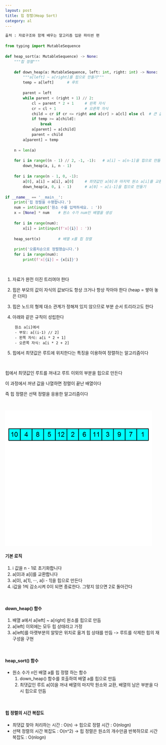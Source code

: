 ```yaml
---
layout: post
title: 힙 정렬(Heap Sort)
category: al
---
```


```python
출처 : 자료구조와 함께 배우는 알고리즘 입문 파이썬 편

from typing import MutableSequence

def heap_sort(a: MutableSequence) -> None:
    """힙 정렬"""

    def down_heap(a: MutableSequence, left: int, right: int) -> None:
        """a[left] ~ a[right]를 힙으로 만들기"""
        temp = a[left]      # 루트

        parent = left
        while parent < (right + 1) // 2:
            cl = parent * 2 + 1     # 왼쪽 자식
            cr = cl + 1             # 오른쪽 자식
            child = cr if cr <= right and a[cr] > a[cl] else cl  # 큰 값을 선택합니다.
            if temp >= a[child]:
                break
            a[parent] = a[child]
            parent = child
        a[parent] = temp

    n = len(a)

    for i in range((n - 1) // 2, -1, -1):   # a[i] ~ a[n-1]을 힙으로 만들기
        down_heap(a, i, n - 1)

    for i in range(n - 1, 0, -1):
        a[0], a[i] = a[i], a[0]     # 최댓값인 a[0]과 마지막 원소 a[i]를 교환
        down_heap(a, 0, i - 1)      # a[0] ~ a[i-1]을 힙으로 만들기

if __name__ == '__main__':
    print('힙 정렬을 수행합니다.')
    num = int(input('원소 수를 입력하세요. : '))
    x = [None] * num    # 원소 수가 num인 배열을 생성

    for i in range(num):
        x[i] = int(input(f'x[{i}] : '))

    heap_sort(x)        # 배열 x를 힙 정렬

    print('오름차순으로 정렬했습니다.')
    for i in range(num):
        print(f'x[{i}] = {x[i]}')
```

&nbsp;


1. 자료가 완전 이진 트리여야 한다

2. 힙은 부모의 값이 자식의 값보다도 항상 크거나 항상 작아야 한다 (heap = 쌓아 놓은 더미)

3. 힙은 노드의 형제 대소 관계가 정해져 있지 않으므로 부분 순서 트리라고도 한다

4. 아래와 같은 규칙이 성립한다  
  
        원소 a[i]에서
        - 부모: a[(i-1) // 2]
        - 왼쪽 자식: a[i * 2 + 1]
        - 오른쪽 자식: a[i * 2 + 2]

5. 힙에서 최댓값은 루트에 위치한다는 특징을 이용하여 정렬하는 알고리즘이다

&nbsp;

힙에서 최댓값인 루트를 꺼내고 루트 이외의 부분을 힙으로 만든다

이 과정에서 꺼낸 값을 나열하면 정렬이 끝난 배열이다

즉 힙 정렬은 선택 정렬을 응용한 알고리즘이다

&nbsp;


![heap_sort](/assets/images/ad/heap_sort.gif)


#### 기본 로직
1. i 값을 n - 1로 초기화합니다
2. a[0]과 a[i]를 교환합니다
3. a[0], a[1], ···, a[i - 1]을 힙으로 만든다
4. i값을 1씩 감소시켜 0이 되면 종료한다. 그렇지 않으면 2로 돌아간다

&nbsp;

#### down_heap() 함수  
1. 배열 a에서 a[left] ~ a[right] 원소를 힙으로 만듬
2. a[left] 이외에는 모두 힙 상태라고 가정
3. a[left]를 아랫부분의 알맞은 위치로 옮겨 힙 상태를 만듬
-> 루트를 삭제한 힙의 재구성을 구현

&nbsp;

#### heap_sort() 함수
- 원소 수가 n인 배열 a를 힙 정렬 하는 함수
    1. down_heap() 함수를 호출하여 배열 a를 힙으로 만듬
    2. 최댓값인 루트 a[0]을 꺼내 배열의 마지막 원소와 교환, 배열의 남은 부분을 다시 힙으로 만듬

&nbsp;

#### 힙 정렬의 시간 복잡도
- 최댓값 찾아 처리하는 시간 : O(n) -> 힙으로 정렬 시간 : O(nlogn)
- 선택 정렬의 시간 복잡도 : O(n^2) -> 힙 정렬은 원소의 개수만큼 반복하므로 시간 복잡도 : O(nlogn)
